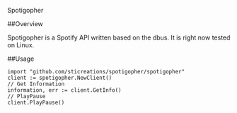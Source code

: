Spotigopher

##Overview

Spotigopher is a Spotify API written based on the dbus.
It is right now tested on Linux.

##Usage

```
import "github.com/sticreations/spotigopher/spotigopher"
client := spotigopher.NewClient()
// Get Information
information, err := client.GetInfo()
// PlayPause
client.PlayPause()
```